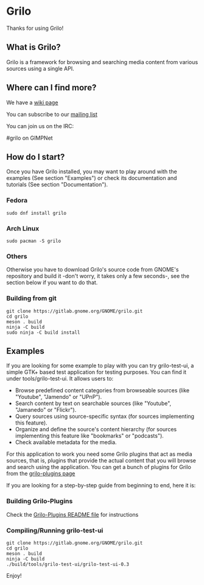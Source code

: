 # Grilo

Thanks for using Grilo!

## What is Grilo?

Grilo is a framework for browsing and searching media content from various
sources using a single API.

## Where can I find more?

We have a [wiki page](https://wiki.gnome.org/Projects/Grilo)

You can subscribe to our [mailing list](http://mail.gnome.org/mailman/listinfo/grilo-list)

You can join us on the IRC:

#grilo on GIMPNet

## How do I start?

Once you have Grilo installed, you may want to play around with the
examples (See section "Examples") or check its documentation
and tutorials (See section "Documentation").

### Fedora

```
sudo dnf install grilo
```

### Arch Linux

```
sudo pacman -S grilo
```

### Others

Otherwise you  have to download Grilo's source code from GNOME's repository and
build it -don't worry, it takes only a few seconds-, see the section below if
you want to do that.

### Building from git

```
git clone https://gitlab.gnome.org/GNOME/grilo.git
cd grilo
meson . build
ninja -C build
sudo ninja -C build install
```

## Examples

If you are looking for some example to play with you can try grilo-test-ui,
a simple GTK+ based test application for testing purposes. You can find it
under tools/grilo-test-ui. It allows users to:

 * Browse predefined content categories from browseable sources (like
"Youtube", "Jamendo" or "UPnP").
 * Search content by text on searchable sources (like "Youtube", "Jamanedo"
or "Flickr").
 * Query sources using source-specific syntax (for sources implementing
this feature).
 * Organize and define the source's content hierarchy (for sources
implementing this feature like "bookmarks" or
"podcasts").
 * Check available metadata for the media.

For this application to work you need some Grilo plugins that act as media
sources, that is, plugins that provide the actual content that you will
browse and search using the application. You can get a bunch of plugins for
Grilo from the [grilo-plugins page](https://gitlab.gnome.org/GNOME/grilo-plugins)

If you are looking for a step-by-step guide from beginning to end, here it is:

### Building Grilo-Plugins

Check the [Grilo-Plugins README file](https://gitlab.gnome.org/GNOME/grilo-plugins/blob/master/README.md) for instructions

### Compiling/Running grilo-test-ui

```
git clone https://gitlab.gnome.org/GNOME/grilo.git
cd grilo
meson . build
ninja -C build
./build/tools/grilo-test-ui/grilo-test-ui-0.3
```

Enjoy!
